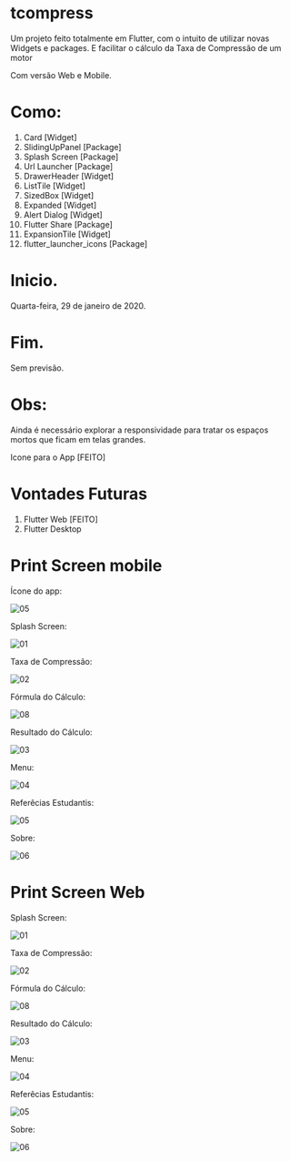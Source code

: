 # tcompress

Um projeto feito totalmente em Flutter, com o intuito de utilizar novas Widgets e packages. E facilitar o cálculo da Taxa de Compressão de um motor

Com versão Web e Mobile.

Como: 
=====
 1. Card [Widget]
 2. SlidingUpPanel [Package] 
 3. Splash Screen  [Package]
 4. Url Launcher   [Package]
 5. DrawerHeader   [Widget]
 6. ListTile       [Widget]  
 7. SizedBox       [Widget]  
 8. Expanded       [Widget]
 9. Alert Dialog   [Widget]
 11. Flutter Share [Package]
 12. ExpansionTile [Widget]
 13. flutter_launcher_icons [Package]


# Inicio.
Quarta-feira, ‎29‎ de ‎janeiro‎ de ‎2020.

# Fim.
Sem previsão.


Obs:
====
Ainda é necessário explorar a responsividade para tratar os espaços mortos que ficam em telas grandes.

Icone para o App [FEITO]


Vontades Futuras
================
1. Flutter Web [FEITO]
2. Flutter Desktop

Print Screen mobile
====================

Ícone do app:

![05](img/05.png)

Splash Screen:

![01](img/01.png)

Taxa de Compressão:

![02](img/02.png)

Fórmula do Cálculo:

![08](img/08.png)

Resultado do Cálculo:

![03](img/03.png)

Menu:

![04](img/04.png)

Referêcias Estudantis:

![05](img/06.png)

Sobre:

![06](img/07.png)


Print Screen Web
================

Splash Screen:

![01](img/01web.png)

Taxa de Compressão:

![02](img/02web.png)

Fórmula do Cálculo:

![08](img/03web.png)

Resultado do Cálculo:

![03](img/04web.png)

Menu:

![04](img/05web.png)

Referêcias Estudantis:

![05](img/07web.png)

Sobre:

![06](img/06web.png)